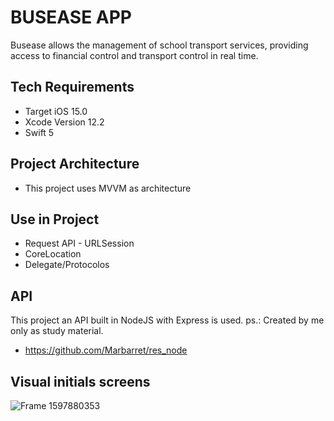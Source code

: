 # BUSEASE APP
Busease allows the management of school transport services, providing access to financial control and transport control in real time.

## Tech Requirements ###
* Target iOS 15.0
* Xcode Version 12.2
* Swift 5

## Project Architecture ###
* This project uses MVVM as architecture

## Use in Project ###
* Request API - URLSession
* CoreLocation
* Delegate/Protocolos

## API ###
This project an API built in NodeJS with Express is used. 
ps.: Created by me only as study material.
- https://github.com/Marbarret/res_node
  
## Visual initials screens ###
![Frame 1597880353](https://github.com/user-attachments/assets/0c80a6c7-51db-413b-9759-cc832bbcf1f9)
